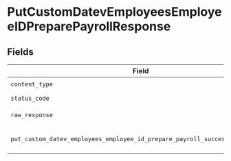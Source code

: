 # PutCustomDatevEmployeesEmployeeIDPreparePayrollResponse


## Fields

| Field                                                                                                                                                                          | Type                                                                                                                                                                           | Required                                                                                                                                                                       | Description                                                                                                                                                                    |
| ------------------------------------------------------------------------------------------------------------------------------------------------------------------------------ | ------------------------------------------------------------------------------------------------------------------------------------------------------------------------------ | ------------------------------------------------------------------------------------------------------------------------------------------------------------------------------ | ------------------------------------------------------------------------------------------------------------------------------------------------------------------------------ |
| `content_type`                                                                                                                                                                 | *str*                                                                                                                                                                          | :heavy_check_mark:                                                                                                                                                             | HTTP response content type for this operation                                                                                                                                  |
| `status_code`                                                                                                                                                                  | *int*                                                                                                                                                                          | :heavy_check_mark:                                                                                                                                                             | HTTP response status code for this operation                                                                                                                                   |
| `raw_response`                                                                                                                                                                 | [requests.Response](https://requests.readthedocs.io/en/latest/api/#requests.Response)                                                                                          | :heavy_check_mark:                                                                                                                                                             | Raw HTTP response; suitable for custom response parsing                                                                                                                        |
| `put_custom_datev_employees_employee_id_prepare_payroll_successful_response`                                                                                                   | [Optional[shared.PutCustomDatevEmployeesEmployeeIDPreparePayrollSuccessfulResponse]](../../models/shared/putcustomdatevemployeesemployeeidpreparepayrollsuccessfulresponse.md) | :heavy_minus_sign:                                                                                                                                                             | PUT /custom/datev/employees/:employee_id/prepare-payroll Successful response                                                                                                   |